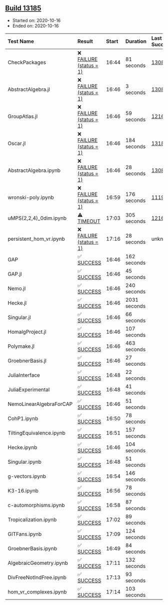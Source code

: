 ## [Build 13185](https://oscarci.mathematik.uni-kl.de/job/oscar/13185/)

* Started on: 2020-10-16
* Ended on: 2020-10-16

| Test Name    | Result | Start | Duration | Last Success | First Failure |
|:-------------|:-------|:------|:---------|:-------------|:--------------|
| CheckPackages | ❌ [FAILURE (status = 1)](https://oscarci.mathematik.uni-kl.de/job/oscar/13185/artifact/logs/build-13185/CheckPackages.log) | 16:44 | 81 seconds | [13085](https://oscarci.mathematik.uni-kl.de/job/oscar/13085/) | [13086](https://oscarci.mathematik.uni-kl.de/job/oscar/13086/) |
| AbstractAlgebra.jl | ❌ [FAILURE (status = 1)](https://oscarci.mathematik.uni-kl.de/job/oscar/13185/artifact/logs/build-13185/AbstractAlgebra.jl.log) | 16:46 | 3 seconds | [13085](https://oscarci.mathematik.uni-kl.de/job/oscar/13085/) | [13086](https://oscarci.mathematik.uni-kl.de/job/oscar/13086/) |
| GroupAtlas.jl | ❌ [FAILURE (status = 1)](https://oscarci.mathematik.uni-kl.de/job/oscar/13185/artifact/logs/build-13185/GroupAtlas.jl.log) | 16:46 | 59 seconds | [12167](https://oscarci.mathematik.uni-kl.de/job/oscar/12167/) | [12168](https://oscarci.mathematik.uni-kl.de/job/oscar/12168/) |
| Oscar.jl | ❌ [FAILURE (status = 1)](https://oscarci.mathematik.uni-kl.de/job/oscar/13185/artifact/logs/build-13185/Oscar.jl.log) | 16:46 | 184 seconds | [13184](https://oscarci.mathematik.uni-kl.de/job/oscar/13184/) | [13185](https://oscarci.mathematik.uni-kl.de/job/oscar/13185/) |
| AbstractAlgebra.ipynb | ❌ [FAILURE (status = 1)](https://oscarci.mathematik.uni-kl.de/job/oscar/13185/artifact/logs/build-13185/AbstractAlgebra.ipynb.log) | 16:46 | 28 seconds | [13085](https://oscarci.mathematik.uni-kl.de/job/oscar/13085/) | [13086](https://oscarci.mathematik.uni-kl.de/job/oscar/13086/) |
| wronski-poly.ipynb | ❌ [FAILURE (status = 1)](https://oscarci.mathematik.uni-kl.de/job/oscar/13185/artifact/logs/build-13185/wronski-poly.ipynb.log) | 16:59 | 176 seconds | [11192](https://oscarci.mathematik.uni-kl.de/job/oscar/11192/) | [11193](https://oscarci.mathematik.uni-kl.de/job/oscar/11193/) |
| uMPS(2,2,4)_0dim.ipynb | ⚠ [TIMEOUT](https://oscarci.mathematik.uni-kl.de/job/oscar/13185/artifact/logs/build-13185/uMPS-2-2-4-_0dim.ipynb.log) | 17:03 | 305 seconds | [12167](https://oscarci.mathematik.uni-kl.de/job/oscar/12167/) | [12168](https://oscarci.mathematik.uni-kl.de/job/oscar/12168/) |
| persistent_hom_vr.ipynb | ❌ [FAILURE (status = 1)](https://oscarci.mathematik.uni-kl.de/job/oscar/13185/artifact/logs/build-13185/persistent_hom_vr.ipynb.log) | 17:16 | 28 seconds | unknown | unknown |
| GAP | ✅ [SUCCESS](https://oscarci.mathematik.uni-kl.de/job/oscar/13185/artifact/logs/build-13185/GAP.log) | 16:46 | 162 seconds |  |  |
| GAP.jl | ✅ [SUCCESS](https://oscarci.mathematik.uni-kl.de/job/oscar/13185/artifact/logs/build-13185/GAP.jl.log) | 16:46 | 45 seconds |  |  |
| Nemo.jl | ✅ [SUCCESS](https://oscarci.mathematik.uni-kl.de/job/oscar/13185/artifact/logs/build-13185/Nemo.jl.log) | 16:46 | 240 seconds |  |  |
| Hecke.jl | ✅ [SUCCESS](https://oscarci.mathematik.uni-kl.de/job/oscar/13185/artifact/logs/build-13185/Hecke.jl.log) | 16:46 | 2031 seconds |  |  |
| Singular.jl | ✅ [SUCCESS](https://oscarci.mathematik.uni-kl.de/job/oscar/13185/artifact/logs/build-13185/Singular.jl.log) | 16:46 | 66 seconds |  |  |
| HomalgProject.jl | ✅ [SUCCESS](https://oscarci.mathematik.uni-kl.de/job/oscar/13185/artifact/logs/build-13185/HomalgProject.jl.log) | 16:46 | 107 seconds |  |  |
| Polymake.jl | ✅ [SUCCESS](https://oscarci.mathematik.uni-kl.de/job/oscar/13185/artifact/logs/build-13185/Polymake.jl.log) | 16:46 | 463 seconds |  |  |
| GroebnerBasis.jl | ✅ [SUCCESS](https://oscarci.mathematik.uni-kl.de/job/oscar/13185/artifact/logs/build-13185/GroebnerBasis.jl.log) | 16:46 | 27 seconds |  |  |
| JuliaInterface | ✅ [SUCCESS](https://oscarci.mathematik.uni-kl.de/job/oscar/13185/artifact/logs/build-13185/JuliaInterface.log) | 16:48 | 22 seconds |  |  |
| JuliaExperimental | ✅ [SUCCESS](https://oscarci.mathematik.uni-kl.de/job/oscar/13185/artifact/logs/build-13185/JuliaExperimental.log) | 16:48 | 41 seconds |  |  |
| NemoLinearAlgebraForCAP | ✅ [SUCCESS](https://oscarci.mathematik.uni-kl.de/job/oscar/13185/artifact/logs/build-13185/NemoLinearAlgebraForCAP.log) | 16:46 | 51 seconds |  |  |
| CohP1.ipynb | ✅ [SUCCESS](https://oscarci.mathematik.uni-kl.de/job/oscar/13185/artifact/logs/build-13185/CohP1.ipynb.log) | 16:50 | 78 seconds |  |  |
| TiltingEquivalence.ipynb | ✅ [SUCCESS](https://oscarci.mathematik.uni-kl.de/job/oscar/13185/artifact/logs/build-13185/TiltingEquivalence.ipynb.log) | 16:51 | 157 seconds |  |  |
| Hecke.ipynb | ✅ [SUCCESS](https://oscarci.mathematik.uni-kl.de/job/oscar/13185/artifact/logs/build-13185/Hecke.ipynb.log) | 16:46 | 104 seconds |  |  |
| Singular.ipynb | ✅ [SUCCESS](https://oscarci.mathematik.uni-kl.de/job/oscar/13185/artifact/logs/build-13185/Singular.ipynb.log) | 16:48 | 51 seconds |  |  |
| g-vectors.ipynb | ✅ [SUCCESS](https://oscarci.mathematik.uni-kl.de/job/oscar/13185/artifact/logs/build-13185/g-vectors.ipynb.log) | 16:54 | 146 seconds |  |  |
| K3-16.ipynb | ✅ [SUCCESS](https://oscarci.mathematik.uni-kl.de/job/oscar/13185/artifact/logs/build-13185/K3-16.ipynb.log) | 16:56 | 78 seconds |  |  |
| c-automorphisms.ipynb | ✅ [SUCCESS](https://oscarci.mathematik.uni-kl.de/job/oscar/13185/artifact/logs/build-13185/c-automorphisms.ipynb.log) | 16:58 | 87 seconds |  |  |
| Tropicalization.ipynb | ✅ [SUCCESS](https://oscarci.mathematik.uni-kl.de/job/oscar/13185/artifact/logs/build-13185/Tropicalization.ipynb.log) | 17:02 | 89 seconds |  |  |
| GITFans.ipynb | ✅ [SUCCESS](https://oscarci.mathematik.uni-kl.de/job/oscar/13185/artifact/logs/build-13185/GITFans.ipynb.log) | 17:09 | 124 seconds |  |  |
| GroebnerBasis.ipynb | ✅ [SUCCESS](https://oscarci.mathematik.uni-kl.de/job/oscar/13185/artifact/logs/build-13185/GroebnerBasis.ipynb.log) | 16:49 | 84 seconds |  |  |
| AlgebraicGeometry.ipynb | ✅ [SUCCESS](https://oscarci.mathematik.uni-kl.de/job/oscar/13185/artifact/logs/build-13185/AlgebraicGeometry.ipynb.log) | 17:11 | 132 seconds |  |  |
| DivFreeNotIndFree.ipynb | ✅ [SUCCESS](https://oscarci.mathematik.uni-kl.de/job/oscar/13185/artifact/logs/build-13185/DivFreeNotIndFree.ipynb.log) | 17:13 | 93 seconds |  |  |
| hom_vr_complexes.ipynb | ✅ [SUCCESS](https://oscarci.mathematik.uni-kl.de/job/oscar/13185/artifact/logs/build-13185/hom_vr_complexes.ipynb.log) | 17:14 | 103 seconds |  |  |

